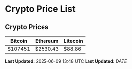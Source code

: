 # Crypto Price List

## Crypto Prices
| Bitcoin | Ethereum | Litecoin |
| ------- | -------- | -------- |
| $107451 | $2530.43 | $88.86 |
**Last Updated:** 2025-06-09 13:48 UTC
**Last Updated:** $DATE$
